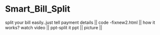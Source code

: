 # Smart_Bill_Split
split your bill easily..just tell payment details ||
code -fixnew2.html ||
how it works?
watch video ||
ppt-split it ppt ||
picture ||


